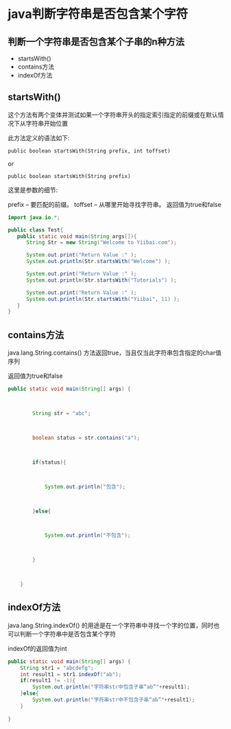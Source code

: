 # java判断字符串是否包含某个字符
 
## 判断一个字符串是否包含某个子串的n种方法

* startsWith()
* contains方法
* indexOf方法
## startsWith()
这个方法有两个变体并测试如果一个字符串开头的指定索引指定的前缀或在默认情况下从字符串开始位置

此方法定义的语法如下:

    public boolean startsWith(String prefix, int toffset)
or

    public boolean startsWith(String prefix)
这里是参数的细节:

prefix – 要匹配的前缀。
toffset – 从哪里开始寻找字符串。
返回值为true和false

```java
import java.io.*;

public class Test{
   public static void main(String args[]){
      String Str = new String("Welcome to Yiibai.com");

      System.out.print("Return Value :" );
      System.out.println(Str.startsWith("Welcome") );

      System.out.print("Return Value :" );
      System.out.println(Str.startsWith("Tutorials") );

      System.out.print("Return Value :" );
      System.out.println(Str.startsWith("Yiibai", 11) );
   }
}
```
## contains方法

java.lang.String.contains() 方法返回true，当且仅当此字符串包含指定的char值序列

返回值为true和false

```java
public static void main(String[] args) {



        String str = "abc";



        boolean status = str.contains("a");



        if(status){



            System.out.println("包含");



        }else{



            System.out.println("不包含");



        }



    }
```
## indexOf方法
java.lang.String.indexOf() 的用途是在一个字符串中寻找一个字的位置，同时也可以判断一个字符串中是否包含某个字符

indexOf的返回值为int

```java
public static void main(String[] args) {
    String str1 = "abcdefg";
    int result1 = str1.indexOf("ab");
    if(result1 != -1){
        System.out.println("字符串str中包含子串“ab”"+result1);
    }else{
        System.out.println("字符串str中不包含子串“ab”"+result1);
    }
    
}
```
